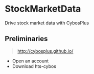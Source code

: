 # StockMarketData
Drive stock market data with CybosPlus

## Preliminaries
> http://cybosplus.github.io/
- Open an account
- Download hts-cybos

